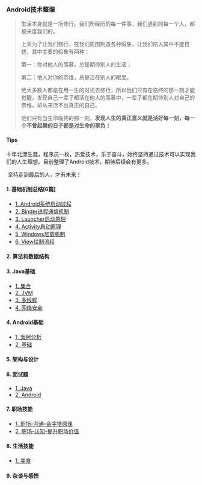 ### Android技术整理

> 生活本身就是一场修行。我们所经历的每一件事，我们遇到的每一个人，都是来度我们的。
>
> 上天为了让我们修行，在我们周围制造各种假象，让我们陷入其中不能自拔，其中主要的假象有两种：
>
> 第一：你对他人的羡慕，总是期待别人的生活；
>
> 第二：他人对你的恭维，总是活在别人的眼里。
>
> 绝大多数人都是在用一生的时光去修行，所以他们只有在临终的那一刻才能觉醒，发现自己一辈子都活在他人的羡慕中，一辈子都在期待别人对自己的恭维，却从来活不出真正的自己。
>
> 他们只有当生命临终的那一刻，**发现人生的真正意义就是活好每一刻，每一个不曾起舞的日子都是对生命的辜负！**

#### Tips

​	十年北漂生涯，程序员一枚，热爱技术，乐于奋斗，始终坚持通过技术可以实现我们的人生理想。目前整理了Android技术，期待后续会有更多。

​	坚持走到最后的人，才有未来！

#### 1. 基础机制总结[6篇]

- [1. Android系统启动过程](https://github.com/crazycoding7/AndroidBlogs/blob/master/android/01%E5%9F%BA%E7%A1%80%E6%9C%BA%E5%88%B6/1.Android%E7%B3%BB%E7%BB%9F%E5%90%AF%E5%8A%A8%E6%B5%81%E7%A8%8B.md)
- [2. Binder进程通信机制](https://github.com/crazycoding7/AndroidBlogs/blob/master/android/01%E5%9F%BA%E7%A1%80%E6%9C%BA%E5%88%B6/2.Binder%E8%BF%9B%E7%A8%8B%E9%80%9A%E4%BF%A1%E6%9C%BA%E5%88%B6.md)
- [3. Launcher启动原理](https://github.com/crazycoding7/AndroidBlogs/blob/master/android/01%E5%9F%BA%E7%A1%80%E6%9C%BA%E5%88%B6/3.Launcher%E5%90%AF%E5%8A%A8%E5%8E%9F%E7%90%86.md)
- [4. Activity启动原理](https://github.com/crazycoding7/AndroidBlogs/blob/master/android/01%E5%9F%BA%E7%A1%80%E6%9C%BA%E5%88%B6/4.Activity%E5%90%AF%E5%8A%A8%E5%8E%9F%E7%90%86.md)
- [5. Windows加载机制](https://github.com/crazycoding7/AndroidBlogs/blob/master/android/01%E5%9F%BA%E7%A1%80%E6%9C%BA%E5%88%B6/5.Windows%e5%8a%a0%e8%bd%bd%e6%9c%ba%e5%88%b6.md)
- [6. View绘制流程](https://github.com/crazycoding7/AndroidBlogs/blob/master/android/01%E5%9F%BA%E7%A1%80%E6%9C%BA%E5%88%B6/6.View%e7%bb%98%e5%88%b6%e6%b5%81%e7%a8%8b.md)

#### 2. 算法和数据结构

#### 3. Java基础

- [1. 集合](https://github.com/crazycoding7/AndroidBlogs/blob/master/android/03Java%E5%9F%BA%E7%A1%80/%E9%9B%86%E5%90%88.md)
- [2. JVM](https://github.com/crazycoding7/AndroidBlogs/blob/master/android/03Java%E5%9F%BA%E7%A1%80/JVM.md)
- [3. 多线程](https://github.com/crazycoding7/AndroidBlogs/blob/master/android/03Java%E5%9F%BA%E7%A1%80/多线程.md)
- [4. 网络安全](https://github.com/crazycoding7/AndroidBlogs/blob/master/android/03Java%E5%9F%BA%E7%A1%80/网络安全.md)

#### 4. Android基础

- [1. 案例分析](https://github.com/crazycoding7/AndroidBlogs/blob/master/android/04Android%E5%9F%BA%E7%A1%80/Android%E6%A1%88%E4%BE%8B%E5%88%86%E6%9E%90.md)
- [2. 基础](https://github.com/crazycoding7/AndroidBlogs/blob/master/android/04Android%E5%9F%BA%E7%A1%80/100qaAndroid%E5%9F%BA%E7%A1%80.md)

#### 5. 架构与设计



#### 6. 面试题

- [1. Java](https://github.com/crazycoding7/AndroidBlogs/blob/master/android/06%E9%9D%A2%E8%AF%95%E9%A2%98/AndroidQJava%E5%9F%BA%E7%A1%80.md)
- [2. Android](https://github.com/crazycoding7/AndroidBlogs/blob/master/android/06%E9%9D%A2%E8%AF%95%E9%A2%98/AndroidQ%E5%9F%BA%E7%A1%80.md)

#### 7. 职场技能

- [1. 职场-沟通-金字塔原理](https://github.com/crazycoding7/AndroidBlogs/blob/master/知行合一/职场-沟通-金字塔原理.md)
- [2. 职场-认知-提升职场价值](https://github.com/crazycoding7/AndroidBlogs/blob/master/知行合一/职场-认知-提升职场价值.md)

#### 8. 生活技能

- [1. 美食](https://github.com/crazycoding7/AndroidBlogs/blob/master/skills/deliciousFood.md)

#### 9. 杂谈与感悟

